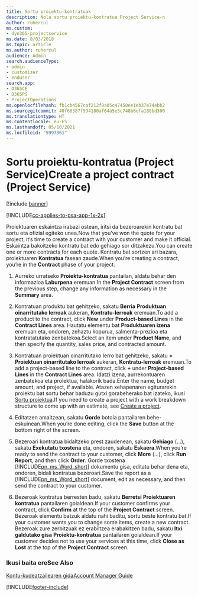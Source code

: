 ```yaml
---
title: Sortu proiektu-kontratuak
description: Nola sortu proiektu-kontratua Project Service-n
author: ruhercul
ms.custom:
- dyn365-projectservice
ms.date: 8/03/2018
ms.topic: article
ms.author: ruhercul
audience: Admin
search.audienceType:
- admin
- customizer
- enduser
search.app:
- D365CE
- D365PS
- ProjectOperations
ms.openlocfilehash: fb1cb4567caf212f8a05c47450ee1eb37e74ebb2
ms.sourcegitcommit: 40f68387f594180af64a5e5c748b6efa188bd300
ms.translationtype: HT
ms.contentlocale: eu-ES
ms.lasthandoff: 05/10/2021
ms.locfileid: "5997361"
---
```

# <a name="create-a-project-contract-project-service"></a><span data-ttu-id="91b96-103">Sortu proiektu-kontratua (Project Service)</span><span class="sxs-lookup"><span data-stu-id="91b96-103">Create a project contract (Project Service)</span></span>

[!include [banner](../includes/psa-now-project-operations.md)]

[!INCLUDE[cc-applies-to-psa-app-1x-2x](../includes/cc-applies-to-psa-app-1x-2x.md)]

<span data-ttu-id="91b96-104">Proiektuaren eskaintza irabazi ostean, iritsi da bezeroarekin kontratu bat sortu eta ofizial egiteko unea.</span><span class="sxs-lookup"><span data-stu-id="91b96-104">Now that you’ve won the quote for your project, it’s time to create a contract with your customer and make it official.</span></span> <span data-ttu-id="91b96-105">Eskaintza bakoitzeko kontratu bat edo gehiago sor ditzakezu.</span><span class="sxs-lookup"><span data-stu-id="91b96-105">You can create one or more contracts for each quote.</span></span> <span data-ttu-id="91b96-106">Kontratu bat sortzen ari bazara, proiektuaren **Kontratua** fasean zaude.</span><span class="sxs-lookup"><span data-stu-id="91b96-106">When you’re creating a contract, you’re in the **Contract** phase of your project.</span></span>  
  
1. <span data-ttu-id="91b96-107">Aurreko urratseko **Proiektu-kontratua** pantailan, aldatu behar den informazioa **Laburpena** eremuan.</span><span class="sxs-lookup"><span data-stu-id="91b96-107">In the **Project Contract** screen from the previous step, change any information as necessary in the **Summary** area.</span></span>  
  
2. <span data-ttu-id="91b96-108">Kontratuan produktu bat gehitzeko, sakatu **Berria** **Produktuan oinarritutako lerroak** aukeran, **Kontratu-lerroak** eremuan.</span><span class="sxs-lookup"><span data-stu-id="91b96-108">To add a product to the contract, click **New** under **Product-based Lines** in the **Contract Lines** area.</span></span> <span data-ttu-id="91b96-109">Hautatu elementu bat **Produktuaren izena** eremuan eta, ondoren, zehaztu kopurua, salmenta-prezioa eta kontratatutako zenbatekoa.</span><span class="sxs-lookup"><span data-stu-id="91b96-109">Select an item under **Product Name**, and then specify the quantity, sales price, and contracted amount.</span></span>  
  
3. <span data-ttu-id="91b96-110">Kontratuan proiektuan oinarritutako lerro bat gehitzeko, sakatu **+** **Proiektuan oinarritutako lerroak** aukeran, **Kontratu-lerroak** eremuan.</span><span class="sxs-lookup"><span data-stu-id="91b96-110">To add a project-based line to the contract, click **+** under **Project-based Lines** in the **Contract Lines** area.</span></span> <span data-ttu-id="91b96-111">Idatzi izena, aurrekontuaren zenbatekoa eta proiektua, halakorik bada.</span><span class="sxs-lookup"><span data-stu-id="91b96-111">Enter the name, budget amount, and project, if available.</span></span> <span data-ttu-id="91b96-112">Atazen xehapenaren egiturarekin proiektu bat sortu behar baduzu gutxi gorabeherako bat izateko, ikusi [Sortu proiektua](../psa/create-project.md).</span><span class="sxs-lookup"><span data-stu-id="91b96-112">If you need to create a project with a work breakdown structure to come up with an estimate, see [Create a project](../psa/create-project.md).</span></span>  
  
4. <span data-ttu-id="91b96-113">Editatzen amaitzean, sakatu **Gorde** botoia pantailaren behe-eskuinean.</span><span class="sxs-lookup"><span data-stu-id="91b96-113">When you’re done editing, click the **Save** button at the bottom right of the screen.</span></span>  
  
5. <span data-ttu-id="91b96-114">Bezeroari kontratua bidaltzeko prest zaudenean, sakatu **Gehiago** (...), sakatu **Exekutatu txostena** eta, ondoren, sakatu **Eskaera**.</span><span class="sxs-lookup"><span data-stu-id="91b96-114">When you’re ready to send the contract to your customer, click **More** (…), click **Run Report**, and then click **Order**.</span></span> <span data-ttu-id="91b96-115">Gorde txostena [!INCLUDE[pn_ms_Word_short](../includes/pn-ms-word-short.md)] dokumentu gisa, editatu behar dena eta, ondoren, bidali kontratua bezeroari.</span><span class="sxs-lookup"><span data-stu-id="91b96-115">Save the report as a [!INCLUDE[pn_ms_Word_short](../includes/pn-ms-word-short.md)] document, edit as necessary, and then send the contract to your customer.</span></span>  
  
6. <span data-ttu-id="91b96-116">Bezeroak kontratua berresten badu, sakatu **Berretsi** **Proiektuaren kontratua** pantailaren goialdean.</span><span class="sxs-lookup"><span data-stu-id="91b96-116">If your customer confirms your contract, click **Confirm** at the top of the **Project Contract** screen.</span></span> <span data-ttu-id="91b96-117">Bezeroak elementu batzuk aldatu nahi baditu, sortu beste kontratu bat.</span><span class="sxs-lookup"><span data-stu-id="91b96-117">If your customer wants you to change some items, create a new contract.</span></span> <span data-ttu-id="91b96-118">Bezeroak zure zerbitzuak ez erabiltzea erabakitzen badu, sakatu **Itxi galdutako gisa** **Proiektu-kontratua** pantailaren goialdean.</span><span class="sxs-lookup"><span data-stu-id="91b96-118">If your customer decides not to use your services at this time, click **Close as Lost** at the top of the **Project Contract** screen.</span></span>  
  
### <a name="see-also"></a><span data-ttu-id="91b96-119">Ikusi baita ere</span><span class="sxs-lookup"><span data-stu-id="91b96-119">See Also</span></span>  
 [<span data-ttu-id="91b96-120">Kontu-kudeatzailearen gida</span><span class="sxs-lookup"><span data-stu-id="91b96-120">Account Manager Guide</span></span>](../psa/account-manager-guide.md)


[!INCLUDE[footer-include](../includes/footer-banner.md)]